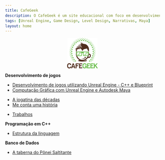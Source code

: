 ```yaml
---
title: CafeGeek
description: O CafeGeek é um site educacional com foco em desenvolvimento de jogos digitais e as disciplinas que orbitam este fantástico mundo.
tags: [Unreal Engine, Game Design, Level Design, Narrativas, Maya]
layout: home
---
```


<p align="center">
<img align="center" width="100" height="100" src="imagens/cafegeek_small.png" alt="Logo cafegeek_small" title="CafeGeek">
</p>

**Desenvolvimento de jogos**

- [Desenvolvimento de jogos utilizando Unreal Engine - C++ e Blueprint](unreal-engine/index.html)    
- [Computação Gráfica com Unreal Engine e Autodesk Maya](computacao-grafica/index.html)   
<!--- [Modelagem usando Autodesk Maya](autodesk-maya/index.html)   -->
- [A jogatina das décadas](a_jogatina_das_decadas/index.html)     
- [Me conta uma história](me_conte_uma_historia/index.html)   
<!--- [Porque eu amo Game Design](porque_eu_amo_game_design/index.html)   -->
- [Trabalhos](trabalhos/index.html)

**Programação em C++**

- [Estrutura da linguagem](cpp/index.html)  

**Banco de Dados**

- [A taberna do Pônei Saltitante](a_taberna_ponei_saltitante/index.html)
<!-- - [Segurança com Oracle](#)-->
<!-- - [Consultas analíticas usando Rank](#)    -->
